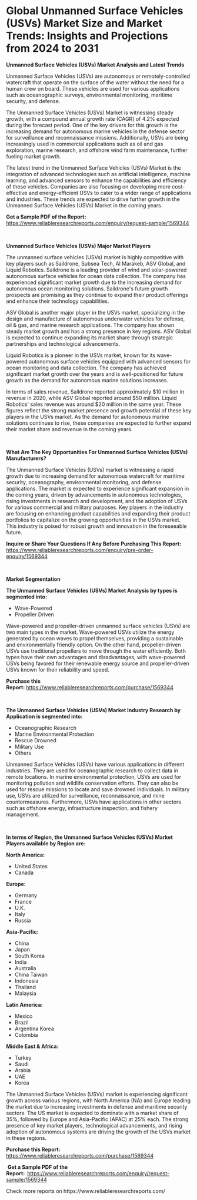 <p><h1>Global Unmanned Surface Vehicles (USVs) Market Size and Market Trends: Insights and Projections from 2024 to 2031</h1></p><p><strong>Unmanned Surface Vehicles (USVs) Market Analysis and Latest Trends</strong></p>
<p><p>Unmanned Surface Vehicles (USVs) are autonomous or remotely-controlled watercraft that operate on the surface of the water without the need for a human crew on board. These vehicles are used for various applications such as oceanographic surveys, environmental monitoring, maritime security, and defense.</p><p>The Unmanned Surface Vehicles (USVs) Market is witnessing steady growth, with a compound annual growth rate (CAGR) of 4.2% expected during the forecast period. One of the key drivers for this growth is the increasing demand for autonomous marine vehicles in the defense sector for surveillance and reconnaissance missions. Additionally, USVs are being increasingly used in commercial applications such as oil and gas exploration, marine research, and offshore wind farm maintenance, further fueling market growth.</p><p>The latest trend in the Unmanned Surface Vehicles (USVs) Market is the integration of advanced technologies such as artificial intelligence, machine learning, and advanced sensors to enhance the capabilities and efficiency of these vehicles. Companies are also focusing on developing more cost-effective and energy-efficient USVs to cater to a wider range of applications and industries. These trends are expected to drive further growth in the Unmanned Surface Vehicles (USVs) Market in the coming years.</p></p>
<p><strong>Get a Sample PDF of the Report:&nbsp;</strong> <a href="https://www.reliableresearchreports.com/enquiry/request-sample/1569344">https://www.reliableresearchreports.com/enquiry/request-sample/1569344</a></p>
<p>&nbsp;</p>
<p><strong>Unmanned Surface Vehicles (USVs) Major Market Players</strong></p>
<p><p>The unmanned surface vehicles (USVs) market is highly competitive with key players such as Saildrone, Subsea Tech, Al Marakeb, ASV Global, and Liquid Robotics. Saildrone is a leading provider of wind and solar-powered autonomous surface vehicles for ocean data collection. The company has experienced significant market growth due to the increasing demand for autonomous ocean monitoring solutions. Saildrone's future growth prospects are promising as they continue to expand their product offerings and enhance their technology capabilities.</p><p>ASV Global is another major player in the USVs market, specializing in the design and manufacture of autonomous underwater vehicles for defense, oil & gas, and marine research applications. The company has shown steady market growth and has a strong presence in key regions. ASV Global is expected to continue expanding its market share through strategic partnerships and technological advancements.</p><p>Liquid Robotics is a pioneer in the USVs market, known for its wave-powered autonomous surface vehicles equipped with advanced sensors for ocean monitoring and data collection. The company has achieved significant market growth over the years and is well-positioned for future growth as the demand for autonomous marine solutions increases.</p><p>In terms of sales revenue, Saildrone reported approximately $10 million in revenue in 2020, while ASV Global reported around $50 million. Liquid Robotics' sales revenue was around $20 million in the same year. These figures reflect the strong market presence and growth potential of these key players in the USVs market. As the demand for autonomous marine solutions continues to rise, these companies are expected to further expand their market share and revenue in the coming years.</p></p>
<p>&nbsp;</p>
<p><strong>What Are The Key Opportunities For Unmanned Surface Vehicles (USVs) Manufacturers?</strong></p>
<p><p>The Unmanned Surface Vehicles (USVs) market is witnessing a rapid growth due to increasing demand for autonomous watercraft for maritime security, oceanography, environmental monitoring, and defense applications. The market is expected to experience significant expansion in the coming years, driven by advancements in autonomous technologies, rising investments in research and development, and the adoption of USVs for various commercial and military purposes. Key players in the industry are focusing on enhancing product capabilities and expanding their product portfolios to capitalize on the growing opportunities in the USVs market. This industry is poised for robust growth and innovation in the foreseeable future.</p></p>
<p><strong>Inquire or Share Your Questions If Any Before Purchasing This Report:</strong> <a href="https://www.reliableresearchreports.com/enquiry/pre-order-enquiry/1569344">https://www.reliableresearchreports.com/enquiry/pre-order-enquiry/1569344</a></p>
<p>&nbsp;</p>
<p><strong>Market Segmentation</strong></p>
<p><strong>The Unmanned Surface Vehicles (USVs) Market Analysis by types is segmented into:</strong></p>
<p><ul><li>Wave-Powered</li><li>Propeller Driven</li></ul></p>
<p><p>Wave-powered and propeller-driven unmanned surface vehicles (USVs) are two main types in the market. Wave-powered USVs utilize the energy generated by ocean waves to propel themselves, providing a sustainable and environmentally friendly option. On the other hand, propeller-driven USVs use traditional propellers to move through the water efficiently. Both types have their own advantages and disadvantages, with wave-powered USVs being favored for their renewable energy source and propeller-driven USVs known for their reliability and speed.</p></p>
<p><strong>Purchase this Report:&nbsp;</strong><a href="https://www.reliableresearchreports.com/purchase/1569344">https://www.reliableresearchreports.com/purchase/1569344</a></p>
<p>&nbsp;</p>
<p><strong>The Unmanned Surface Vehicles (USVs) Market Industry Research by Application is segmented into:</strong></p>
<p><ul><li>Oceanographic Research</li><li>Marine Environmental Protection</li><li>Rescue Drowned</li><li>Military Use</li><li>Others</li></ul></p>
<p><p>Unmanned Surface Vehicles (USVs) have various applications in different industries. They are used for oceanographic research to collect data in remote locations. In marine environmental protection, USVs are used for monitoring pollution and wildlife conservation efforts. They can also be used for rescue missions to locate and save drowned individuals. In military use, USVs are utilized for surveillance, reconnaissance, and mine countermeasures. Furthermore, USVs have applications in other sectors such as offshore energy, infrastructure inspection, and fishery management.</p></p>
<p>&nbsp;</p>
<p><strong>In terms of Region, the Unmanned Surface Vehicles (USVs) Market Players available by Region are:</strong></p>
<p>
    <p> <strong> North America: </strong>
        <ul>
            <li>United States</li>
            <li>Canada</li>
        </ul>
        </p> 
    <p> <strong> Europe: </strong>
        <ul>
            <li>Germany</li>
            <li>France</li>
            <li>U.K.</li>
            <li>Italy</li>
            <li>Russia</li>
        </ul>
        </p> 
    <p> <strong> Asia-Pacific: </strong>
        <ul>
            <li>China</li>
            <li>Japan</li>
            <li>South Korea</li>
            <li>India</li>
            <li>Australia</li>
            <li>China Taiwan</li>
            <li>Indonesia</li>
            <li>Thailand</li>
            <li>Malaysia</li>
        </ul>
        </p> 
    <p> <strong> Latin America: </strong>
        <ul>
            <li>Mexico</li>
            <li>Brazil</li>
            <li>Argentina Korea</li>
            <li>Colombia</li>
        </ul>
        </p> 
    <p> <strong> Middle East & Africa: </strong>
        <ul>
            <li>Turkey</li>
            <li>Saudi</li>
            <li>Arabia</li>
            <li>UAE</li>
            <li>Korea</li>
        </ul>
    </p>
    </p>
<p><p>The Unmanned Surface Vehicles (USVs) market is experiencing significant growth across various regions, with North America (NA) and Europe leading the market due to increasing investments in defense and maritime security sectors. The US market is expected to dominate with a market share of 35%, followed by Europe and Asia-Pacific (APAC) at 25% each. The strong presence of key market players, technological advancements, and rising adoption of autonomous systems are driving the growth of the USVs market in these regions.</p></p>
<p><strong>Purchase this Report: </strong><a href="https://www.reliableresearchreports.com/purchase/1569344">https://www.reliableresearchreports.com/purchase/1569344</a></p>
<p>&nbsp;<strong>Get a Sample PDF of the Report:&nbsp;&nbsp;</strong><a href="https://www.reliableresearchreports.com/enquiry/request-sample/1569344">https://www.reliableresearchreports.com/enquiry/request-sample/1569344</a></p>
<p><strong></strong></p>
<p>Check more reports on https://www.reliableresearchreports.com/</p>